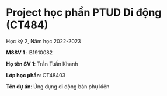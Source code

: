 # Project học phần PTUD Di động (CT484)

Học kỳ 2, Năm học 2022-2023

**MSSV 1** : B1910082

**Họ tên SV 1**: Trần Tuấn Khanh

**Lớp học phần**: CT48403

**Tên dự án**: Ứng dụng di dộng bán phụ kiện


